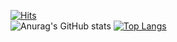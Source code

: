 [![Hits](https://hits.seeyoufarm.com/api/count/incr/badge.svg?url=https%3A%2F%2Fgithub.com%2Ftrptc%2Fhit-counter&count_bg=%23F6BC33&title_bg=%23282828&icon=github.svg&icon_color=%23E7E7E7&title=View&edge_flat=false)](https://hits.seeyoufarm.com) </br>
![Anurag's GitHub stats](https://github-readme-stats.vercel.app/api?username=trptc&show_icons=true&theme=gruvbox)
[![Top Langs](https://github-readme-stats.vercel.app/api/top-langs/?username=trptc&theme=gruvbox)](https://github.com/trptc/github-readme-stats)

